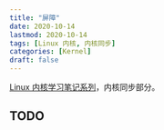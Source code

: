 ```yaml
---
title: "屏障"
date: 2020-10-14
lastmod: 2020-10-14
tags: [Linux 内核, 内核同步]
categories: [Kernel]
draft: false
---
```


[Linux 内核学习笔记系列](/posts/kernel/kernel)，内核同步部分。

<!--more-->

## TODO
